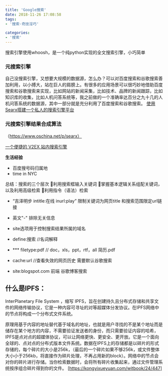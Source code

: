 ```yaml
---
title: 'Google搜索'
date: 2018-11-26 17:08:58
tags:
- '搜索·奇技淫巧'

categories:
- '搜索'
---
```


搜索引擎使用whoosh，是一个纯python实现的全文搜索引擎，小巧简单

### 元搜索引擎
自己没搜索引擎，又想要大规模的数据源，怎么办？可以对百度搜索和谷歌搜索善加利用，以小搏大，站在巨人的肩膀上。有很多的应用场景可以很巧妙地借助百度搜索和谷歌搜索来实现，比如网站的新闻采集，比如技术、品牌的新闻跟踪，比如知识库的收集，比如人机问答系统等，我之前做的一个准确率达百分之九十几的人机问答系统的数据源，其中一部分就是充分利用了百度搜索和谷歌搜索。
[使用Searx搭建一个私人的搜索引擎平台](https://www.moerats.com/archives/875/)
### 元搜索引擎结果合成算法

（https://www.oschina.net/p/searx）

[一个便捷的 V2EX 站内搜索引擎](https://github.com/Bynil/sov2ex)

**生活经验**
- 百度搜号码归属地
- time in NYC   

总结：搜索的三个层次
利用搜索框输入关键词
掌握基本逻辑关系组配关键词，以及利用高级检索
利用指令（语法）检索

- “吉泽明步 intitle:在线 inurl:play”   限制关键词为网页title 和搜索范围限定url链接
- 英文"-" 排除无关信息
- site选项用于控制搜索结果所属的域名

- define:搜索    //名词解释
- *** filetype:pdf   // doc，xls，ppt，rtf，all
    简历.pdf
- cache:url   //查看失效的网页历史 需要默认谷歌搜索
- site:blogspot.com 前端    谷歌博客搜索

## 什么是IPFS： 
InterPlanetary File System ，缩写 IPFS，旨在创建持久且分布式存储和共享文件的网络传输协议，它是一种内容可寻址的对等超媒体分发协议。在IPFS网络中的节点将构成一个分布式文件系统。

原理用基于内容的地址替代基于域名的地址，也就是用户寻找的不是某个地址而是储存在某个地方的内容，不需要验证发送者的身份，而只需要验证内容的哈希，IPFS是点对点的超媒体协议，可以让网络更快、更安全、更开放。它是一个面向全球的、点对点的分布式版本文件系统。数据在IPFS上的存储都是以碎片的形式存储的，每个碎片的大小是256k，（最后的一个碎片如果不够256k，或文件整体大小小于256kb，将直接作为碎片处理，不再占用新的block）。网络中的节点会对你的碎片进行存储。当你检索数据时，会将所有碎片收集起来，通过文件管理系统按序组合碎片得到你的文件。
[https://kongyixueyuan.com/witbook/24/447]